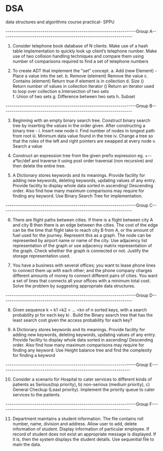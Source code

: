 # DSA
data structures and algorithms course practical- SPPU

-------------------------------------------------------------------Group A-------------------------------------------------------------------
                                                                            
1. Consider telephone book database of N clients. Make use of a hash table implementation to quickly look up client‘s telephone number. 
   Make use of two collision handling techniques and compare them using number of comparisons required to find a set of telephone numbers

2. To create ADT that implement the "set" concept.
    a. Add (new Element) -Place a value into the set.
    b. Remove (element) Remove the value 
    c. Contains (element) Return true if element is in collection 
    d. Size () Return number of values in collection Iterator () Return an iterator used to loop over collection 
    e.Intersection of two sets  
    f. Union of two sets 
    g. Difference between two sets 
    h. Subset

-------------------------------------------------------------------Group B-------------------------------------------------------------------

3. Beginning with an empty binary search tree. Construct binary search tree by inserting the values in the order given. After constructing a binary tree -
   i. Insert new node 
   ii. Find number of nodes in longest path from root 
   iii. Minimum data value found in the tree 
   iv. Change a tree so that the roles of the left and right pointers are swapped at every node 
   v. Search a value

4. Construct an expression tree from the given prefix expression eg. +--a*bc/def and traverse it using post order traversal (non recursive) and then delete the      entire tree.

5. A Dictionary stores keywords and its meanings. Provide facility for adding new keywords, deleting keywords, updating values of any entry. Provide facility to display whole data sorted in ascending/ Descending order. Also find how many maximum comparisons may require for finding any keyword. Use Binary Search Tree for implementation.

-------------------------------------------------------------------Group C-------------------------------------------------------------------

6. There are flight paths between cities. If there is a flight between city A and city B then there is an edge between the cities. The cost of the edge can be the    time that flight take to reach city B from A, or the amount of fuel used for the journey. Represent this as a graph. The node can be represented by airport
   name or name of the city. Use adjacency list representation of the graph or use adjacency matrix representation of the graph. Check whether the graph is
   connected or not. Justify the storage representation used.

7. You have a business with several offices; you want to lease phone lines to connect them up with each other; and the phone company charges different amounts  of    money to connect different pairs of cities. You want a set of lines that connects all your offices with a minimum total cost. Solve the problem by suggesting      appropriate data structures.

-------------------------------------------------------------------Group D-------------------------------------------------------------------


8. Given sequence k = k1 &lt;k2 &lt; … &lt;kn of n sorted keys, with a search probability pi for each key ki . Build the Binary search tree that has the least        search cost given the access probability for each key?

9. A Dictionary stores keywords and its meanings. Provide facility for adding new keywords, deleting keywords, updating values of any entry. Provide facility to      display whole data sorted in ascending/ Descending order. Also find how many maximum comparisons may require for finding any keyword. Use Height balance tree      and find the complexity for finding a keyword

-------------------------------------------------------------------Group E-------------------------------------------------------------------


10.  Consider a scenario for Hospital to cater services to different kinds of patients as Serious(top priority), b) non-serious (medium priority), c) General          Checkup (Least priority). Implement the priority queue to cater services to the patients.

-------------------------------------------------------------------Group F-------------------------------------------------------------------


11. Department maintains a student information. The file contains roll number, name, division and address. Allow user to add, delete information of student.           Display information of particular employee. If record of student does not exist an appropriate message is displayed. If it is, then the system displays the       student details. Use sequential file to main the data.
